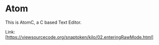 # Atom
This is AtomC, a C based Text Editor.

Link: [https://viewsourcecode.org/snaptoken/kilo/02.enteringRawMode.html]
